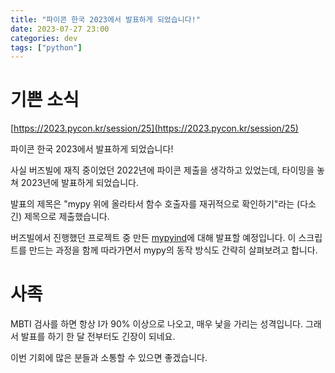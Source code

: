 ```yaml
---
title: "파이콘 한국 2023에서 발표하게 되었습니다!"
date: 2023-07-27 23:00
categories: dev
tags: ["python"]
---
```


# 기쁜 소식

[https://2023.pycon.kr/session/25](https://2023.pycon.kr/session/25)

파이콘 한국 2023에서 발표하게 되었습니다!

사실 버즈빌에 재직 중이었던 2022년에 파이콘 제출을 생각하고 있었는데, 타이밍을 놓쳐 2023년에 발표하게 되었습니다.

발표의 제목은 "mypy 위에 올라타서 함수 호출자를 재귀적으로 확인하기"라는 (다소 긴) 제목으로 제출했습니다.

버즈빌에서 진행했던 프로젝트 중 만든 [mypyind](https://github.com/yangkyeongmo/mypyind)에 대해 발표할 예정입니다.
이 스크립트를 만드는 과정을 함께 따라가면서 mypy의 동작 방식도 간략히 살펴보려고 합니다.

# 사족

MBTI 검사를 하면 항상 I가 90% 이상으로 나오고, 매우 낯을 가리는 성격입니다.
그래서 발표를 하기 한 달 전부터도 긴장이 되네요.

이번 기회에 많은 분들과 소통할 수 있으면 좋겠습니다.
